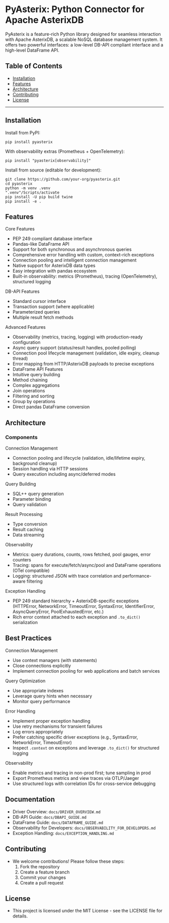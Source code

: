 # PyAsterix: Python Connector for Apache AsterixDB

PyAsterix is a feature-rich Python library designed for seamless interaction with Apache AsterixDB, a scalable NoSQL database management system. It offers two powerful interfaces: a low-level DB-API compliant interface and a high-level DataFrame API.

## Table of Contents
- [Installation](#installation)
- [Features](#features)
- [Architecture](#architecture)
- [Contributing](#contributing)
- [License](#license)

---

## Installation

Install from PyPI:

```
pip install pyasterix
```

With observability extras (Prometheus + OpenTelemetry):

```
pip install "pyasterix[observability]"
```

Install from source (editable for development):

```
git clone https://github.com/your-org/pyasterix.git
cd pyasterix
python -m venv .venv
".venv"/Scripts/activate
pip install -U pip build twine
pip install -e .
```

## Features
Core Features
- PEP 249 compliant database interface
- Pandas-like DataFrame API
- Support for both synchronous and asynchronous queries
- Comprehensive error handling with custom, context-rich exceptions
- Connection pooling and intelligent connection management
- Native support for AsterixDB data types
- Easy integration with pandas ecosystem
- Built-in observability: metrics (Prometheus), tracing (OpenTelemetry), structured logging

DB-API Features
- Standard cursor interface
- Transaction support (where applicable)
- Parameterized queries
- Multiple result fetch methods

Advanced Features
- Observability (metrics, tracing, logging) with production-ready configuration
- Async query support (status/result handles, pooled polling)
- Connection pool lifecycle management (validation, idle expiry, cleanup thread)
- Error mapping from HTTP/AsterixDB payloads to precise exceptions
- DataFrame API Features
- Intuitive query building
- Method chaining
- Complex aggregations
- Join operations
- Filtering and sorting
- Group by operations
- Direct pandas DataFrame conversion


## Architecture

### Components

Connection Management

- Connection pooling and lifecycle (validation, idle/lifetime expiry, background cleanup)
- Session handling via HTTP sessions
- Query execution including async/deferred modes

Query Building

- SQL++ query generation
- Parameter binding
- Query validation

Result Processing

- Type conversion
- Result caching
- Data streaming

 Observability

- Metrics: query durations, counts, rows fetched, pool gauges, error counters
- Tracing: spans for execute/fetch/async/pool and DataFrame operations (OTel compatible)
- Logging: structured JSON with trace correlation and performance-aware filtering

 Exception Handling

- PEP 249 standard hierarchy + AsterixDB-specific exceptions (HTTPError, NetworkError,
  TimeoutError, SyntaxError, IdentifierError, AsyncQueryError, PoolExhaustedError, etc.)
- Rich error context attached to each exception and `.to_dict()` serialization

## Best Practices

Connection Management

- Use context managers (with statements)
- Close connections explicitly
- Implement connection pooling for web applications and batch services

Query Optimization

- Use appropriate indexes
- Leverage query hints when necessary
- Monitor query performance

Error Handling

- Implement proper exception handling
- Use retry mechanisms for transient failures
- Log errors appropriately
- Prefer catching specific driver exceptions (e.g., SyntaxError, NetworkError, TimeoutError)
- Inspect `.context` on exceptions and leverage `.to_dict()` for structured logging

 Observability

- Enable metrics and tracing in non-prod first; tune sampling in prod
- Export Prometheus metrics and view traces via OTLP/Jaeger
- Use structured logs with correlation IDs for cross-service debugging

## Documentation

- Driver Overview: `docs/DRIVER_OVERVIEW.md`
- DB-API Guide: `docs/DBAPI_GUIDE.md`
- DataFrame Guide: `docs/DATAFRAME_GUIDE.md`
- Observability for Developers: `docs/OBSERVABILITY_FOR_DEVELOPERS.md`
- Exception Handling: `docs/EXCEPTION_HANDLING.md`

## Contributing
- We welcome contributions! Please follow these steps:
    1. Fork the repository
    2. Create a feature branch
    3. Commit your changes
    4. Create a pull request

## License 
- This project is licensed under the MIT License - see the LICENSE file for details.